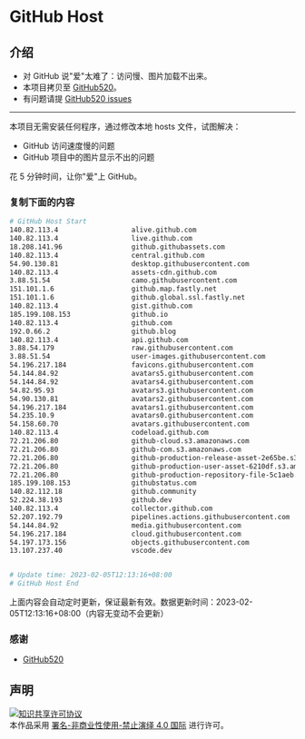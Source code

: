 # GitHub Host
## 介绍
- 对 GitHub 说"爱"太难了：访问慢、图片加载不出来。
- 本项目拷贝至 [GitHub520](https://github.com/521xueweihan/GitHub520)。
- 有问题请提 [GitHub520 issues](https://github.com/521xueweihan/GitHub520/issues/new)

---

本项目无需安装任何程序，通过修改本地 hosts 文件，试图解决：
- GitHub 访问速度慢的问题
- GitHub 项目中的图片显示不出的问题

花 5 分钟时间，让你"爱"上 GitHub。

### 复制下面的内容
```bash
# GitHub Host Start
140.82.113.4                  alive.github.com
140.82.113.4                  live.github.com
18.208.141.96                 github.githubassets.com
140.82.113.4                  central.github.com
54.90.130.81                  desktop.githubusercontent.com
140.82.113.4                  assets-cdn.github.com
3.88.51.54                    camo.githubusercontent.com
151.101.1.6                   github.map.fastly.net
151.101.1.6                   github.global.ssl.fastly.net
140.82.113.4                  gist.github.com
185.199.108.153               github.io
140.82.113.4                  github.com
192.0.66.2                    github.blog
140.82.113.4                  api.github.com
3.88.54.179                   raw.githubusercontent.com
3.88.51.54                    user-images.githubusercontent.com
54.196.217.184                favicons.githubusercontent.com
54.144.84.92                  avatars5.githubusercontent.com
54.144.84.92                  avatars4.githubusercontent.com
54.82.95.93                   avatars3.githubusercontent.com
54.90.130.81                  avatars2.githubusercontent.com
54.196.217.184                avatars1.githubusercontent.com
54.235.10.9                   avatars0.githubusercontent.com
54.158.60.70                  avatars.githubusercontent.com
140.82.113.4                  codeload.github.com
72.21.206.80                  github-cloud.s3.amazonaws.com
72.21.206.80                  github-com.s3.amazonaws.com
72.21.206.80                  github-production-release-asset-2e65be.s3.amazonaws.com
72.21.206.80                  github-production-user-asset-6210df.s3.amazonaws.com
72.21.206.80                  github-production-repository-file-5c1aeb.s3.amazonaws.com
185.199.108.153               githubstatus.com
140.82.112.18                 github.community
52.224.38.193                 github.dev
140.82.113.4                  collector.github.com
52.207.192.79                 pipelines.actions.githubusercontent.com
54.144.84.92                  media.githubusercontent.com
54.196.217.184                cloud.githubusercontent.com
54.197.173.156                objects.githubusercontent.com
13.107.237.40                 vscode.dev


# Update time: 2023-02-05T12:13:16+08:00
# GitHub Host End

```
上面内容会自动定时更新，保证最新有效。数据更新时间：2023-02-05T12:13:16+08:00（内容无变动不会更新）

### 感谢

- [GitHub520](https://github.com/521xueweihan/GitHub520)

## 声明
<a rel="license" href="https://creativecommons.org/licenses/by-nc-nd/4.0/deed.zh"><img alt="知识共享许可协议" style="border-width: 0" src="https://licensebuttons.net/l/by-nc-nd/4.0/88x31.png"></a><br>本作品采用 <a rel="license" href="https://creativecommons.org/licenses/by-nc-nd/4.0/deed.zh">署名-非商业性使用-禁止演绎 4.0 国际</a> 进行许可。
